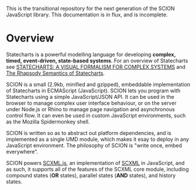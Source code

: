 This is the transitional repository for the next generation of the SCION JavaScript library. This documentation is in flux, and is incomplete.

# Overview

Statecharts is a powerful modelling language for developing **complex, timed, event-driven, state-based systems**. For an overview of Statecharts see [STATECHARTS: A VISUAL FORMALISM FOR COMPLEX SYSTEMS](http://websrv0a.sdu.dk/ups/ESD/materials/harel-Statecharts.pdf) and [The Rhapsody Semantics of Statecharts](research.microsoft.com/pubs/148761/Charts04.pdf).

SCION is a small (2.9kb, minified and gzipped), embeddable implementation of Statecharts in ECMAScript (JavaScript). SCION lets you program with Statecharts using a simple JavaScript/JSON API. It can be used in the browser to manage complex user interface behaviour, or on the server under Node.js or Rhino to manage page navigation and asynchronous control flow. It can even be used in custom JavaScript environments, such as the Mozilla Spidermonkey shell. 

SCION is written so as to abstract out platform dependencies, and is implemented as a single UMD module, which makes it esay to deploy in any JavaScript environment. The philosophy of SCION is "write once, embed everywhere".

SCION powers [SCXML.js](https://github.com/jbeard4/scxml.js), an implementation of [SCXML](http://www.w3.org/TR/scxml) in JavaScript, and as such, it supports all of the features of the SCXML core module, including compound states (**OR** states), parallel states (**AND** states), and history states. 

<!--
# Quickstart and Simple Use Case

Let's start with the simple example of drag-and-drop behaviour in the browser. You can run this demo live [here](http://jbeard4.github.com/SCION/demos/drag-and-drop/drag-and-drop.html), or on jsfiddle [here](http://jsfiddle.net/jbeard4/mjm72/).

An entity that can be dragged has two states: idle and dragging. If the entity is in an idle state, and it receives a mousedown event, then it starts dragging. While dragging, if it receives a mousemove event, then it changes its position. Also while dragging, when it receives a mouseup event, it returns to the idle state.

This natural-language description of behaviour can be described using the following simple state machine:

![Drag and Drop](http://jbeard4.github.com/SCION/img/drag_and_drop.png)

This state machine could be written in SCION's JSON syntax as follows:

```javascript
{
    {
        id : 'idle',
        transitions : [
            {
                event : 'mousedown',
                target : 'dragging'
            }
        ]
    },
    {
        id : 'dragging',
        transitions : [
            {
                event : 'mouseup',
                target : 'idle'
            },
            {
                event : 'mousemove',
                target : 'dragging'
            }
        ]
    }
}
```

One can add action code in order to script an HTML DOM element, so as to change its position on mousemove events:

```javascript

var firstEvent,
    eventStamp,
    rectNode = document.getElementById('rect'),
    rectX = 0,
    rectY = 0;

var statechartModel = {
    {
        id : 'idle',
        onEntry : function(){
            rectNode.textContent='idle';
        }
        transitions : [
            {
                event : 'mousedown',
                target : 'dragging',
                onTransition : function(event){
                    eventStamp = firstEvent = event;
                }
            }
        ]
    },
    {
        id : 'dragging',
        onEntry : function(){
            rectNode.textContent='dragging';
        },
        transitions : [
            {
                event : 'mouseup',
                target : 'idle'
                onTransition : function(event){
                    var dx = eventStamp.clientX - _event.data.clientX;
                    var dy = eventStamp.clientY - _event.data.clientY;

                    rectNode.style.left = rectX -= dx;
                    rectNode.style.top = rectY -= dy;

                    eventStamp = event.data;
                }
            },
            {
                event : 'mousemove',
                target : 'dragging'
            }
        ]
    }
};
```

You can then perform the following steps to script web content:

1. Use the statecharts model object to instantiate the SCXML interpreter.
2. Connect relevant event listeners to the SCXML interpreter.
3. Call the `start` method on the SCXML interpreter to start execution of the statechart.


```html
<html>
    <head>
        <script src="http://cdnjs.cloudflare.com/ajax/libs/es5-shim/1.2.4/es5-shim.min.js"></script>
        <script type="text/javascript" src="http://jbeard4.github.com/SCION-ng/builds/latest/scion-min.js"></script>
    </head>
    <body>
        <div id="rect"/>
        <script>
            //declare the your statechart model, same as before
            var firstEvent,
                eventStamp,
                rectNode = document.getElementById('rect'),
                rectX = 0,
                rectY = 0;

            var statechartModel = {
                {
                    id : 'idle',
                    onEntry : function(){
                        rectNode.textContent='idle';
                    }
                    transitions : [
                        {
                            event : 'mousedown',
                            target : 'dragging',
                            onTransition : function(event){
                                eventStamp = firstEvent = event;
                            }
                        }
                    ]
                },
                {
                    id : 'dragging',
                    onEntry : function(){
                        rectNode.textContent='dragging';
                    },
                    transitions : [
                        {
                            event : 'mouseup',
                            target : 'idle'
                            onTransition : function(event){
                                var dx = eventStamp.clientX - _event.data.clientX;
                                var dy = eventStamp.clientY - _event.data.clientY;

                                rectNode.style.left = rectX -= dx;
                                rectNode.style.top = rectY -= dy;

                                eventStamp = event.data;
                            }
                        },
                        {
                            event : 'mousemove',
                            target : 'dragging'
                        }
                    ]
                }
            };

            //instantiate the interpreter
            var interpreter = new scion.Statechart(statechartModel);

            //start the interpreter
            interpreter.start();

            function handleEvent(e){
                e.preventDefault();
                interpreter.gen({name : e.type,data: e});
            }

            //connect all relevant event listeners
            rect.addEventListener('mousedown',handleEvent,true);
            document.documentElement).addEventListener('mouseup',handleEvent,true);
            document.documentElement).addEventListener('mousemove',handleEvent,true);
        </script>
    </body>
</html>
```

# API

## Statecharts Model Schema

SCION is designed to allow you to specify the Statecharts model declaratively as a single JavaScript object literal, or as JSON.

The schema for this object is defined here using JSON Schema.

```javascript
{
    id : { type : 'string', required : false },
    initial : { type : 'string', required : false },
    states : { type : 'array', required : false, items : { href : '#' }  },
    type : { type : 'string', require : false, enum : ['parallel', 'history', 'initial', 'final', 'scxml'], default : 'state' },
    transitions : {
        event : { type : 'string', required : false},
        events : { type : 'array', items : 'string', required : false},

        target : { type : 'string', required : false},
        targets : { type : 'array', items : 'string', required : false},

        onTransition : { type : ['string', 'function'] }
    },
    onEntry : { type : ['string', 'function'] },
    onExit : { type : ['string', 'function'] },
    isDeep : { type : 'boolean', require : false, default : 'false', description : "This only applies to history states. See ..." },
}
```

### Function signature for onEntry, onExit, and onTransition

```javascript
function(event, isIn, sessionId, name, ioProcessors, _x){}
```

`event` is the current Statechart event, which is of the form `{name : String, data : Object}`.

Parmaters `isIn`, `sessionId`, `name`, `ioProcessors`, `_x` are added for compatibility with SCXML. 

The context ("`this`") object contains the following methods:

* `gen(event)`, which adds an event to the Statechart's outer queue
* `raise(event)`, which adds an event to the Statechart's inner queue 

For semantics, see [TODO: the SCXML specification, and my thesis.]

## Instantiation

### new scion.Statechart(model)

The SCXML constructor creates an interpreter instance from a model object.

```javascript
    //same model can be used to create multiple interpreter instances
    var scxml1 = new scion.Statechart(model),
        scxml2 = new scion.Statechart(model);
```

## SCXML Interpreter Input

### scxml.start() : `<String>`[]

`scxml.start` starts the SCXML interpreter. `scxml.start` should only be called once, and should be called before `scxml.gen` is called for the first time.

Returns a "basic configuration", which is an Array of strings representing the ids all of the basic states the interpreter is in after the call to `scxml.start` completes.

### scxml.gen(String eventName, Object eventData) : `<String>`[]
### scxml.gen({name : String, data : Object}) : `<String>`[]

An SCXML interpreter takes SCXML events as input, where an SCXML event is an object with "name" and "data" properties. These can be passed to method `gen` as two positional arguments, or as a single object.

`scxml.gen` returns a "basic configuration", which is an Array of strings representing the ids all of the basic states the interpreter is in after the call to `scxml.gen` completes.

```javascript
    var scxml = new scion.SCXML(model),

    var data = {foo:1};
    var configuration = scxml.gen("eventName",data); 

    //the following call is equivalent
    var configuration = scxml.gen({name:"eventName",data:{foo:1}}); 
```

### scxml.registerListener({onEntry : function(stateId){}, onExit : function(stateId){}, onTransition : function(sourceStateId,[targetStateIds,...]){}})

Registers a callback to receive notification of state changes, as described above.

Each `onEntry`, `onExit` and `onTransition` callback is optional - if the property is not present, it will be ignored.

Furthermore, for the `onTransition` callback, argument `targetStateIds` will be `null` for targetless transitions, rather than, e.g. an empty array.

# Usage in Browser

Add the following script tags to your web page:

```html
<script src="http://cdnjs.cloudflare.com/ajax/libs/es5-shim/1.2.4/es5-shim.min.js"></script>
<script type="text/javascript" src="http://jbeard4.github.com/SCION/builds/latest/scion.js"></script>
```

# Usage in Node.js

Install SCION via npm:

    npm install scion

# Usage in Rhino

Get it with git:

    git clone git://github.com/jbeard4/SCION.git

Rhino 1.7R3 supports CommonJS modules, so SCION can be used as follows:

```bash
#just put SCION/lib on your modules path
rhino -modules path/to/SCION/lib -main path/to/your/script.js
```

<a name="scionsemantics"></a>

# Support

[Mailing list](https://groups.google.com/group/scion-dev)
-->
